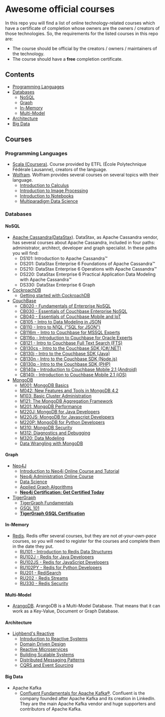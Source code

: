 # Awesome official courses
In this repo you will find a list of online technology-related courses which have a certificate of completion whose owners are the owners / creators of those technologies. So, the requirements for the listed courses in this repo are:
* The course should be official by the creators / owners / maintainers of the technology.
* The course should have a **free** completion certificate.

## Contents
* [Programming Languages](#programming-languages)
* [Databases](#databases)
  * [NoSQL](#nosql)
  * [Graph](#graph)
  * [In-Memory](#in-memory)
  * [Multi-Model](#multi-model)
* [Architecture](#architecture)
* [Big Data](#big-data)
## Courses
### Programming Languages
* [Scala (Coursera)](https://www.coursera.org/specializations/scala). Course provided by ETFL (École Polytechnique Fédérale Lausanne), creators of the language.
* [Wolfram](https://www.wolfram.com/wolfram-u/). Wolfram provides several courses on several topics with their language.
  * [Introduction to Calculus](https://www.wolfram.com/wolfram-u/introduction-to-calculus/)
  * [Introduction to Image Processing](https://www.wolfram.com/wolfram-u/introduction-to-image-processing/)
  * [Introduction to Notebooks](https://www.wolfram.com/wolfram-u/introduction-to-notebooks/)
  * [Multiparadigm Data Science](https://www.wolfram.com/wolfram-u/multiparadigm-data-science/)
### Databases
#### NoSQL
* [Apache Cassandra(DataStax)](https://academy.datastax.com/paths). DataStax, as Apache Cassandra vendor, has several courses about Apache Cassandra, included in four paths: administrator, architect, developer and graph specialist. In these paths you will find:
  * DS101: Introduction to Apache Cassandra™
  * DS201: DataStax Enterprise 6 Foundations of Apache Cassandra™
  * DS210: DataStax Enterprise 6 Operations with Apache Cassandra™
  * DS220: DataStax Enterprise 6 Practical Application Data Modeling with Apache Cassandra™
  * DS330: DataStax Enterprise 6 Graph
* [CockroachDB](https://university.cockroachlabs.com/catalog)
  * [Getting started with CockroachDB](https://university.cockroachlabs.com/course/getting-started-with-cockroachdb)
* [CouchBase](https://learn.couchbase.com/store)
  * [CB020 - Fundamentals of Enterprise NoSQL](https://learn.couchbase.com/store/404597-cb020-fundamentals-of-enterprise-nosql)
  * [CB030 - Essentials of Couchbase Enterprise NoSQL](https://learn.couchbase.com/store/404622-cb030-essentials-of-couchbase-enterprise-nosql)
  * [CB040 - Essentials of Couchbase Mobile and IoT](https://learn.couchbase.com/store/404628-cb040-essentials-of-couchbase-mobile-and-iot)
  * [CB105 - Intro to Data Modeling in JSON](https://learn.couchbase.com/store/404673-cb105-intro-to-data-modeling-in-json)
  * [CB110 - Intro to N1QL ("SQL for JSON")](https://learn.couchbase.com/store/404675-cb110-intro-to-n1ql-sql-for-json)
  * [CB116m - Intro to Couchbase for MSSQL Experts](https://learn.couchbase.com/store/404716-cb116m-intro-to-couchbase-for-mssql-experts)
  * [CB116o - Introduction to Couchbase for Oracle Experts](https://learn.couchbase.com/store/400375-cb116o-introduction-to-couchbase-for-oracle-experts)
  * [CB121 - Intro to Couchbase Full Text Search (FTS)](https://learn.couchbase.com/store/509465-cb121-intro-to-couchbase-full-text-search-fts)
  * [CB130cs - Intro to the Couchbase SDK (C#/.NET)](https://learn.couchbase.com/store/404729-cb130cs-intro-to-the-couchbase-sdk-c-net)
  * [CB130j - Intro to the Couchbase SDK (Java)](https://learn.couchbase.com/store/403784-cb130j-intro-to-the-couchbase-sdk-java)
  * [CB130n - Intro to the Couchbase SDK (Node.js)](https://learn.couchbase.com/store/404736-cb130n-intro-to-the-couchbase-sdk-node-js)
  * [CB130p - Intro to the Couchbase SDK (PHP)](https://learn.couchbase.com/store/404158-cb130p-intro-to-the-couchbase-sdk-php)
  * [CB140a - Introduction to Couchbase Mobile 2.1 (Android)](https://learn.couchbase.com/store/476347-cb140a-introduction-to-couchbase-mobile-2-1-android)
  * [CB140i - Introduction to Couchbase Mobile 2.1 (iOS)](https://learn.couchbase.com/store/476338-cb140i-introduction-to-couchbase-mobile-2-1-ios)  
* [MongoDB](https://university.mongodb.com/courses/catalog)
  * [M001: MongoDB Basics](https://university.mongodb.com/courses/M001/about)
  * [M042: New Features and Tools in MongoDB 4.2](https://university.mongodb.com/courses/M042/about)
  * [M103: Basic Cluster Administration](https://university.mongodb.com/courses/M103/about)
  * [M121: The MongoDB Aggregation Framework](https://university.mongodb.com/courses/M121/about)
  * [M201: MongoDB Performance](https://university.mongodb.com/courses/M201/about)
  * [M220J: MongoDB for Java Developers](https://university.mongodb.com/courses/M220J/about)
  * [M220JS: MongoDB for Javascript Developers](https://university.mongodb.com/courses/M220JS/about)
  * [M220P: MongoDB for Python Developers](https://university.mongodb.com/courses/M220P/about)
  * [M310: MongoDB Security](https://university.mongodb.com/courses/M310/about)
  * [M312: Diagnostics and Debugging](https://university.mongodb.com/courses/M312/about)
  * [M320: Data Modeling](https://university.mongodb.com/courses/M320/about)
  * [Data Wrangling with MongoDB](https://www.udacity.com/course/data-wrangling-with-mongodb--ud032)

#### Graph
* [Neo4J](https://neo4j.com/graphacademy/)
  * [Introduction to Neo4j Online Course and Tutorial](https://neo4j.com/graphacademy/online-training/introduction-to-neo4j/)
  * [Neo4j Administration Online Course](https://neo4j.com/graphacademy/online-training/neo4j-administration/)
  * [Data Science](https://neo4j.com/graphacademy/online-training/data-science/)
  * [Applied Graph Algorithms](https://neo4j.com/graphacademy/online-training/applied-graph-algorithms/)
  * [**Neo4j Certification: Get Certified Today**](https://neo4j.com/graphacademy/neo4j-certification/)
* [TigerGraph](https://www.tigergraph.com/certification/)
  * [TigerGraph Fundamentals](https://www.tigergraph.com/certification-graph-fundamentals/)
  * [GSQL 101](https://www.tigergraph.com/certification-gsql-101/)
  * [**TigerGraph GSQL Certification**](https://www.proprofs.com/quiz-school/story.php?title=mjq5mtiwoa2i96)

#### In-Memory
* [Redis](https://university.redislabs.com/). Redis offer several courses, but they are not _at-your-own-pace_ courses, so you will need to register for the courses and complete them in the date they put.
  * [RU101 - Introduction to Redis Data Structures](https://university.redislabs.com/courses/ru101/)
  * [RU102J - Redis for Java Developers](https://university.redislabs.com/courses/ru102j/)
  * [RU102JS - Redis for JavaScript Developers](https://university.redislabs.com/courses/ru102js/)
  * [RU102PY - Redis for Python Developers](https://university.redislabs.com/courses/ru102py/)
  * [RU201 - RediSearch](https://university.redislabs.com/courses/ru201/)
  * [RU202 - Redis Streams](https://university.redislabs.com/courses/ru202/)
  * [RU330 - Redis Security](https://university.redislabs.com/courses/ru330/)
 
#### Multi-Model
* [ArangoDB](https://www.arangodb.com/certification-exam/). ArangoDB is a Multi-Model Database. That means that it can work as a Key-Value, Document or Graph Database. 

#### Architecture
* [Lighbend's Reactive](https://www.lightbend.com/learn/lightbend-reactive-architecture)
  * [Introduction to Reactive Systems](https://cognitiveclass.ai/courses/reactive-architecture-introduction)
  * [Domain Driven Design](https://cognitiveclass.ai/courses/reactive-architecture-ddd)
  * [Reactive Microservices](https://cognitiveclass.ai/courses/reactive-architecture-microservices)
  * [Building Scalable Systems](https://cognitiveclass.ai/courses/reactive-architecture-building-scalable-systems)
  * [Distributed Messaging Patterns](https://cognitiveclass.ai/courses/reactive-architecture-dmp)
  * [CQRS and Event Sourcing](https://cognitiveclass.ai/courses/reactive-architecture-cqrs)

#### Big Data
* Apache Kafka
  * [Confluent Fundamentals for Apache Kafka®](https://www.confluent.io/training/confluent-fundamentals). Confluent is the company founded after Apache Kafka and its creation in LinkedIn. They are the main Apache Kafka vendor and huge supporters and contributors of Apache Kafka.

